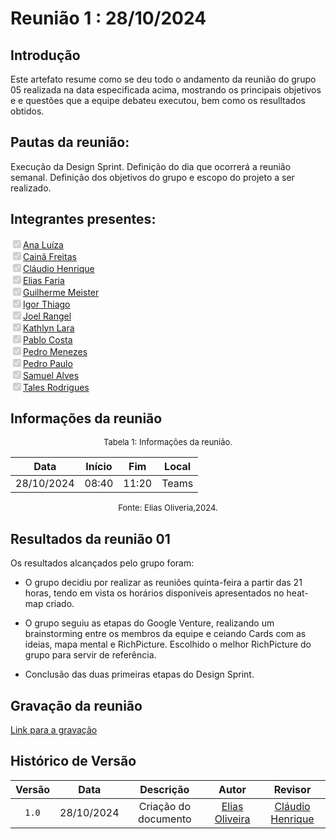 
# Reunião 1 : 28/10/2024

## Introdução

Este artefato resume como se deu todo o andamento da reunião do grupo 05 realizada na data especificada acima, mostrando os principais objetivos e e questões que a equipe debateu executou, bem como os resulltados obtidos.


## Pautas da reunião:

Execução da Design Sprint.
Definição do dia que ocorrerá a reunião semanal. 
Definição dos objetivos do grupo e escopo do projeto a ser realizado.

## Integrantes presentes:

<label><input type="checkbox" checked disabled>[Ana Luíza](https://github.com/analufernanndess)</label><br>
<label><input type="checkbox" checked disabled>[Cainã Freitas](https://github.com/freitasc)</label><br>
<label><input type="checkbox" checked disabled>[Cláudio Henrique](https://github.com/claudiohsc)</label><br>
<label><input type="checkbox" checked disabled>[Elias Faria](https://github.com/EliasOliver21)</label><br>
<label><input type="checkbox" checked disabled>[Guilherme Meister](https://github.com/gmeister18)</label><br>
<label><input type="checkbox" checked disabled>[Igor Thiago](https://github.com/Igor-Thiago)</label><br>
<label><input type="checkbox" checked disabled>[Joel Rangel](https://github.com/JoelSRangel)</label><br>
<label><input type="checkbox" checked disabled>[Kathlyn Lara](https://github.com/klmurussi)</label><br>
<label><input type="checkbox" checked disabled>[Pablo Costa](https://github.com/pabloheika)</label><br>
<label><input type="checkbox" checked disabled>[Pedro Menezes](https://github.com/pedro-rodiguero)</label><br>
<label><input type="checkbox" checked disabled>[Pedro Paulo](https://github.com/Pedrin0030)</label><br>
<label><input type="checkbox" checked disabled>[Samuel Alves](https://github.com/samuelalvess)</label><br>
<label><input type="checkbox" checked disabled>[Tales Rodrigues](https://github.com/TalesRG)</label><br>


## Informações da reunião

<font size="2" >
<p style="text-align: center"> Tabela 1: Informações da reunião. </p>
</font>
<center>
 
| Data | Início | Fim | Local |
|:-:|:-:|:-:|:-:|
| 28/10/2024  | 08:40 | 11:20  | Teams |

</center>
<font size="2" >
<p style="text-align: center"> Fonte: Elias Oliveria,2024. </p>
</font>

## Resultados da reunião 01

Os resultados alcançados pelo grupo foram:

 - O grupo decidiu por realizar as reuniões quinta-feira a partir das 21 horas, tendo em vista os horários disponíveis apresentados no heat-map criado.

- O grupo seguiu as etapas do Google Venture, realizando um brainstorming entre os membros da equipe e ceiando Cards com as ideias, mapa mental e RichPicture. Escolhido o melhor RichPicture do grupo para servir de referência.
  
- Conclusão das duas primeiras etapas do Design Sprint.


## Gravação da reunião

<!--- Disponibilizar o video e o link para o video  --->
[Link para a gravação](https://unbbr.sharepoint.com/sites/Grupo5-ArqDSW2024.2/_layouts/15/stream.aspx?id=%2Fsites%2FGrupo5%2DArqDSW2024%2E2%2FDocumentos%20Compartilhados%2FGeneral%2FRecordings%2FNova%20reuni%C3%A3o%20do%20canal%2D20241028%5F085407%2DGrava%C3%A7%C3%A3o%20de%20Reuni%C3%A3o%2Emp4&referrer=StreamWebApp%2EWeb&referrerScenario=AddressBarCopied%2Eview%2Ef4f1b373%2D19c6%2D4cd4%2Dae28%2D116c1f27393e)

## Histórico de Versão

| Versão | Data | Descrição | Autor | Revisor
|:-:|:-:|:-:|:-:|:-:|
|`1.0`| 28/10/2024 | Criação do documento| [Elias Oliveira][EliasGH]| [Cláudio Henrique][ClaudioGH] |

[AnaGH]: https://github.com/analufernanndess
[CainaGH]: https://github.com/freitasc
[ClaudioGH]: https://github.com/claudiohsc
[EliasGH]: https://github.com/EliasOliver21
[GuilhermeGH]: https://github.com/gmeister18
[JoelGH]: https://github.com/JoelSRangel
[KathlynGH]: https://github.com/klmurussi
[PabloGH]: https://github.com/pabloheika
[PedroGH]: https://github.com/pedro-rodiguero
[PedroGH]: https://github.com/pabloheika
[SamuelGH]: https://github.com/samuelalvess
[TalesGH]: https://github.com/TalesRG
